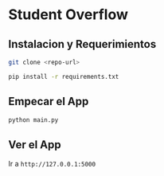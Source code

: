 # Student Overflow

## Instalacion y Requerimientos

```bash
git clone <repo-url>
```

```bash
pip install -r requirements.txt
```

## Empecar el App

```bash
python main.py
```

## Ver el App

Ir a `http://127.0.0.1:5000`
